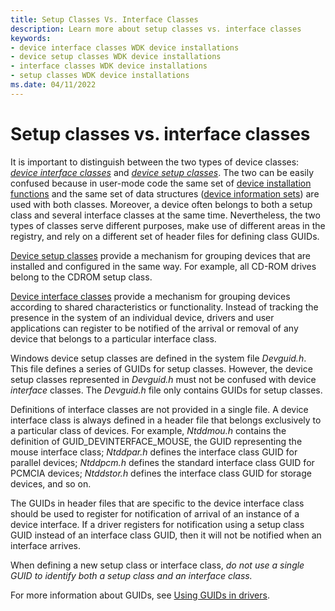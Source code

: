 ```yaml
---
title: Setup Classes Vs. Interface Classes
description: Learn more about setup classes vs. interface classes
keywords:
- device interface classes WDK device installations
- device setup classes WDK device installations
- interface classes WDK device installations
- setup classes WDK device installations
ms.date: 04/11/2022
---
```


# Setup classes vs. interface classes

It is important to distinguish between the two types of device classes: [*device interface classes*](./overview-of-device-interface-classes.md) and [*device setup classes*](./overview-of-device-setup-classes.md). The two can be easily confused because in user-mode code the same set of [device installation functions](/previous-versions/ff541299(v=vs.85)) and the same set of data structures ([device information sets](device-information-sets.md)) are used with both classes. Moreover, a device often belongs to both a setup class and several interface classes at the same time. Nevertheless, the two types of classes serve different purposes, make use of different areas in the registry, and rely on a different set of header files for defining class GUIDs.

[Device setup classes](./overview-of-device-setup-classes.md) provide a mechanism for grouping devices that are installed and configured in the same way. For example, all CD-ROM drives belong to the CDROM setup class.

[Device interface classes](./overview-of-device-interface-classes.md) provide a mechanism for grouping devices according to shared characteristics or functionality. Instead of tracking the presence in the system of an individual device, drivers and user applications can register to be notified of the arrival or removal of any device that belongs to a particular interface class.

Windows device setup classes are defined in the system file *Devguid.h*. This file defines a series of GUIDs for setup classes. However, the device setup classes represented in *Devguid.h* must not be confused with device *interface* classes. The *Devguid.h* file only contains GUIDs for setup classes.

Definitions of interface classes are not provided in a single file. A device interface class is always defined in a header file that belongs exclusively to a particular class of devices. For example, *Ntddmou.h* contains the definition of GUID_DEVINTERFACE_MOUSE, the GUID representing the mouse interface class; *Ntddpar.h* defines the interface class GUID for parallel devices; *Ntddpcm.h* defines the standard interface class GUID for PCMCIA devices; *Ntddstor.h* defines the interface class GUID for storage devices, and so on.

The GUIDs in header files that are specific to the device interface class should be used to register for notification of arrival of an instance of a device interface. If a driver registers for notification using a setup class GUID instead of an interface class GUID, then it will not be notified when an interface arrives.

When defining a new setup class or interface class, *do not use a single GUID to identify both a setup class and an interface class.*

For more information about GUIDs, see [Using GUIDs in drivers](../kernel/using-guids-in-drivers.md).
